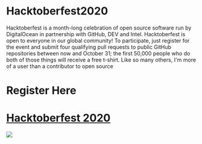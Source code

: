 # Hacktoberfest2020
Hacktoberfest is a month-long celebration of open source software run by DigitalOcean in partnership with GitHub, DEV and Intel. Hacktoberfest is open to everyone in our global community!
To participate, just register for the event and submit four qualifying pull requests to public GitHub repositories between now and October 31; the first 50,000 people who do both of those things will receive a free t-shirt. Like so many others, I'm more of a user than a contributor to open source

# Register Here
# <a href="https://hacktoberfest.digitalocean.com/">Hacktoberfest 2020 </a>

 <img src="https://embed-fastly.wistia.com/deliveries/49bd387c40e2c5aada92abdf973bc46d.webp?image_crop_resized=960x540">
